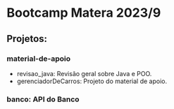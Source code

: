 # Bootcamp Matera 2023/9

## Projetos:

### material-de-apoio

* revisao_java: Revisão geral sobre Java e POO.
* gerenciadorDeCarros: Projeto do material de apoio.

### banco: API do Banco
